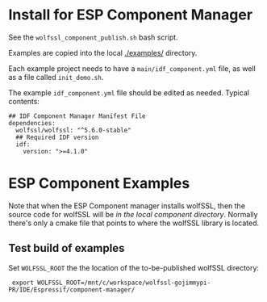 # Install for ESP Component Manager

See the `wolfssl_component_publish.sh` bash script.

Examples are copied into the local [./examples/](./examples/README.md) directory.

Each example project needs to have a `main/idf_component.yml` file,
as well as a file called `init_demo.sh`.

The example `idf_component.yml` file should be edited as needed. Typical contents:

```
## IDF Component Manager Manifest File
dependencies:
  wolfssl/wolfssl: "^5.6.0-stable"
  ## Required IDF version
  idf:
    version: ">=4.1.0"
```

# ESP Component Examples

Note that when the ESP Component manager installs wolfSSL, then the source code for wolfSSL
will be *in the local component directory*. Normally there's only a cmake file that points
to where the wolfSSL library is located.

## Test build of examples

Set `WOLFSSL_ROOT` the the location of the to-be-published wolfSSL directory:

```
 export WOLFSSL_ROOT=/mnt/c/workspace/wolfssl-gojimmypi-PR/IDE/Espressif/component-manager/
```
